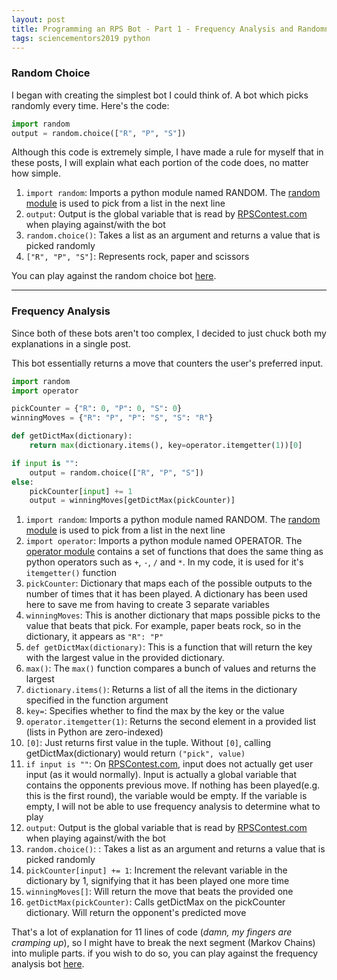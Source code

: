```yaml
---
layout: post
title: Programming an RPS Bot - Part 1 - Frequency Analysis and Randomness
tags: sciencementors2019 python
---
```

### Random Choice
I began with creating the simplest bot I could think of. A bot which picks randomly every time. Here's the code:

<!--more-->

```python
import random
output = random.choice(["R", "P", "S"])
```

Although this code is extremely simple, I have made a rule for myself that in these posts, I will explain what each portion of the code does, no matter how simple.
1. `import random`: Imports a python module named RANDOM. The [random module](https://docs.python.org/3/library/random.html) is used to pick from a list in the next line
2. `output`: Output is the global variable that is read by [RPSContest.com](http://www.rpscontest.com) when playing against/with the bot
3. `random.choice()`: Takes a list as an argument and returns a value that is picked randomly
4. `["R", "P", "S"]`: Represents rock, paper and scissors

You can play against the random choice bot [here](http://www.rpscontest.com/human/5706164826275840?).

***

### Frequency Analysis
Since both of these bots aren't too complex, I decided to just chuck both my explanations in a single post.

This bot essentially returns a move that counters the user's preferred input.

```python
import random
import operator

pickCounter = {"R": 0, "P": 0, "S": 0}
winningMoves = {"R": "P", "P": "S", "S": "R"}

def getDictMax(dictionary):
    return max(dictionary.items(), key=operator.itemgetter(1))[0]

if input is "":
    output = random.choice(["R", "P", "S"])
else:
    pickCounter[input] += 1
    output = winningMoves[getDictMax(pickCounter)]
```

1. `import random`: Imports a python module named RANDOM. The [random module](https://docs.python.org/3/library/random.html) is used to pick from a list in the next line
2. `import operator`: Imports a python module named OPERATOR. The [operator module](https://docs.python.org/3/library/operator.html) contains a set of functions that does the same thing as python operators such as `+`, `-`, `/` and `*`. In my code, it is used for it's `itemgetter()` function
3. `pickCounter`: Dictionary that maps each of the possible outputs to the number of times that it has been played. A dictionary has been used here to save me from having to create 3 separate variables
4. `winningMoves`: This is another dictionary that maps possible picks to the value that beats that pick. For example, paper beats rock, so in the dictionary, it appears as `"R": "P"`
5. `def getDictMax(dictionary)`: This is a function that will return the key with the largest value in the provided dictionary.
6. `max()`: The `max()` function compares a bunch of values and returns the largest
7. `dictionary.items()`: Returns a list of all the items in the dictionary specified in the function argument
8. `key=`: Specifies whether to find the max by the key or the value
9. `operator.itemgetter(1)`: Returns the second element in a provided list (lists in Python are zero-indexed)
10. `[0]`: Just returns first value in the tuple. Without `[0]`, calling getDictMax(dictionary) would return `("pick", value)`
11. `if input is ""`: On [RPSContest.com](rpscontest.com), input does not actually get user input (as it would normally). Input is actually a global variable that contains the opponents previous move. If nothing has been played(e.g. this is the first round), the variable would be empty. If the variable is empty, I will not be able to use frequency analysis to determine what to play
12. `output`: Output is the global variable that is read by [RPSContest.com](http://www.rpscontest.com) when playing against/with the bot
13. `random.choice()`: : Takes a list as an argument and returns a value that is picked randomly
14. `pickCounter[input] += 1`: Increment the relevant variable in the dictionary by 1, signifying that it has been played one more time
15. `winningMoves[]`: Will return the move that beats the provided one
16. `getDictMax(pickCounter)`: Calls getDictMax on the pickCounter dictionary. Will return the opponent's predicted move

That's a lot of explanation for 11 lines of code (*damn, my fingers are cramping up*), so I might have to break the next segment (Markov Chains) into muliple parts. if you wish to do so, you can play against the frequency analysis bot [here](http://www.rpscontest.com/human/5118816036061184?).
